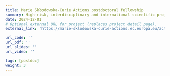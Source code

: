 ```yaml
---
title: Marie Skłodowska-Curie Actions postdoctoral fellowship
summary: High-risk, interdisciplinary and international scientific projects. 
date: 2024-12-01
# Optional external URL for project (replaces project detail page).
external_link: 'https://marie-sklodowska-curie-actions.ec.europa.eu/actions/postdoctoral-fellowships'

url_code: ''
url_pdf: ''
url_slides: ''
url_video: ''

tags: [postdoc]
weight: 3
---
```

